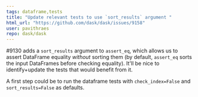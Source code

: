 ```yaml
---
tags: dataframe,tests
title: "Update relevant tests to use `sort_results` argument "
html_url: "https://github.com/dask/dask/issues/9158"
user: pavithraes
repo: dask/dask
---
```


#9130 adds a `sort_results` argument to `assert_eq`, which allows us to assert DataFrame equality _without_ sorting them (by default, `assert_eq` sorts the input DataFrames before checking equality). It'll be nice to identify+update the tests that would benefit from it.

A first step could be to run the dataframe tests with `check_index=False` and `sort_results=False` as defaults.